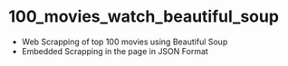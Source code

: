 # 100_movies_watch_beautiful_soup
- Web Scrapping of top 100 movies using Beautiful Soup
- Embedded Scrapping in the page in JSON Format
